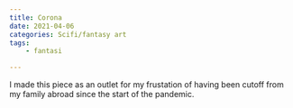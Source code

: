 ```yaml
---
title: Corona
date: 2021-04-06
categories: Scifi/fantasy art
tags:
    - fantasi

---
```

I made this piece as an outlet for my frustation of having been cutoff from my family abroad since the start of the pandemic.